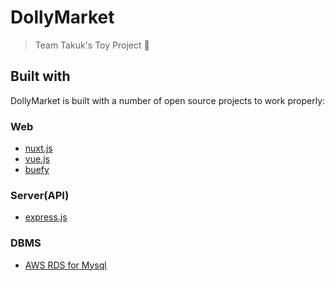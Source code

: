 # DollyMarket

> Team Takuk's Toy Project 🧸

## Built with

DollyMarket is built with a number of open source projects to work properly:

### Web
* [nuxt.js](https://nuxtjs.org/)
* [vue.js](https://vuejs.org/)
* [buefy](https://buefy.org/)

### Server(API)
* [express.js](https://expressjs.com/)

### DBMS
* [AWS RDS for Mysql](https://aws.amazon.com/ko/rds/) 